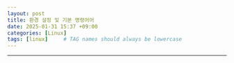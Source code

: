 ```yaml
---
layout: post
title: 환경 설정 및 기본 명령어어
date: 2025-01-31 15:37 +09:00
categories: [Linux]
tags: [linux]     # TAG names should always be lowercase
---
```


---
